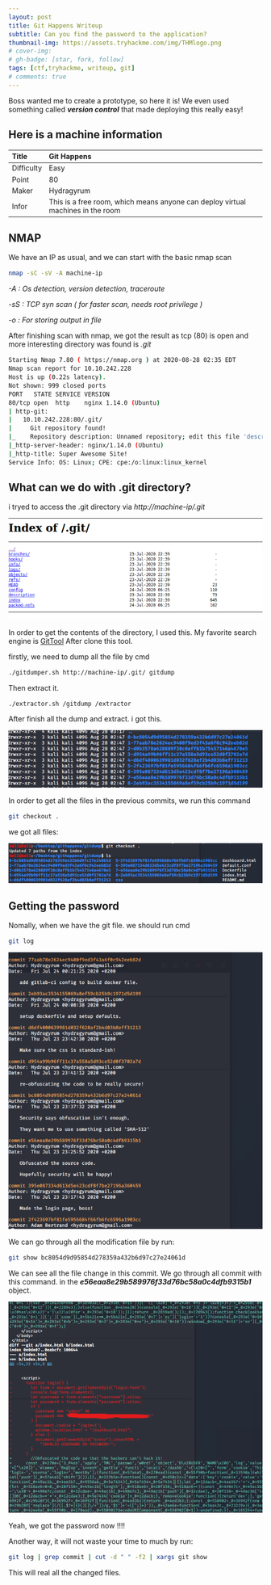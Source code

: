 ```yaml
---
layout: post
title: Git Happens Writeup
subtitle: Can you find the password to the application?
thumbnail-img: https://assets.tryhackme.com/img/THMlogo.png
# cover-img: 
# gh-badge: [star, fork, follow]
tags: [ctf,tryhackme, writeup, git]
# comments: true
---
```


Boss wanted me to create a prototype, so here it is! We even used something called ***version control*** that made deploying this really easy!


## Here is a machine information

| Title | Git Happens | 
| :------ |:--- | 
| Difficulty | Easy | 
| Point | 80 |
| Maker | Hydragyrum |
| Infor | This is a free room, which means anyone can deploy virtual machines in the room  | 


## NMAP
We have an IP as usual, and we can start with the basic nmap scan

```bash
nmap -sC -sV -A machine-ip 
```
<em>

-A : Os detection, version detection, traceroute

-sS : TCP syn scan ( for faster scan, needs root privilege )

-o : For storing output in file
</em>

After finishing scan with nmap, we got the result as tcp (80) is open and more interesting directory was found is *.git*

```bash
Starting Nmap 7.80 ( https://nmap.org ) at 2020-08-28 02:35 EDT
Nmap scan report for 10.10.242.228
Host is up (0.22s latency).
Not shown: 999 closed ports
PORT   STATE SERVICE VERSION
80/tcp open  http    nginx 1.14.0 (Ubuntu)
| http-git: 
|   10.10.242.228:80/.git/
|     Git repository found!
|_    Repository description: Unnamed repository; edit this file 'description' to name the...
|_http-server-header: nginx/1.14.0 (Ubuntu)
|_http-title: Super Awesome Site!
Service Info: OS: Linux; CPE: cpe:/o:linux:linux_kernel
```

## What can we do with .git  directory?

i tryed to access the .git directory via *http://machine-ip/.git*

![.git directory](/assets/img/.git.png)

In order to get the contents of the directory, I used this.
My favorite search engine is [GitTool](https://github.com/internetwache/GitTools)
After clone this tool. 

firstly, we need to dump all the file by cmd 

```bash
./gitdumper.sh http://machine-ip/.git/ gitdump
```
Then  extract it.
```bash
./extractor.sh /gitdump /extractor
```
After finish all the dump and extract. i got this.

![extractor](/assets/img/extract.png)

In order to get all the files in the previous commits, we run this command

```bash
git checkout .
```
we got all files: 

![extractor](/assets/img/extractall.png)

## Getting the password 

Nomally, when we have the git file. we should run cmd 

```bash
git log
```
![gitlog](/assets/img/gitlog.png)

We can go through all the modification file by run:

```bash
git show bc8054d9d95854d278359a432b6d97c27e24061d
```
We can see all the file change in this commit.
We go through all commit with this command. 
in the ***e56eaa8e29b589976f33d76bc58a0c4dfb9315b1*** object. 
 
![result](/assets/img/result.png)

Yeah, we got the password now !!!!

Another way, it will not waste your time to  much by run:

 ```bash
 git log | grep commit | cut -d " " -f2 | xargs git show 
```

This will real all the changed files.